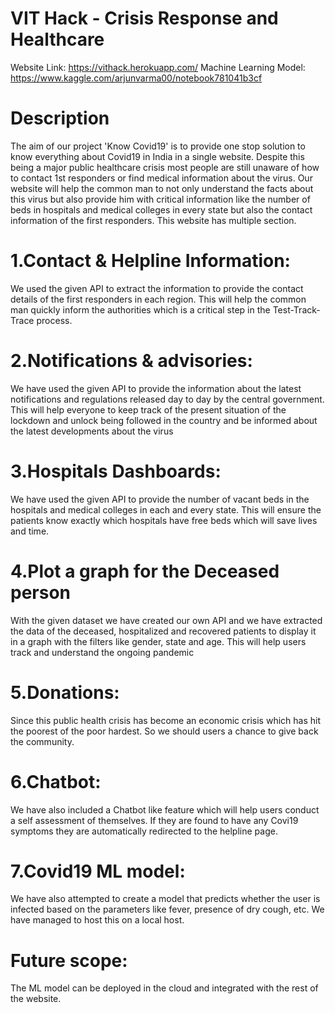 # VIT Hack - Crisis Response and Healthcare
Website Link: https://vithack.herokuapp.com/
Machine Learning Model: https://www.kaggle.com/arjunvarma00/notebook781041b3cf
# Description
The aim of our project 'Know Covid19' is to provide one stop solution to know everything about Covid19 in India in a single website. Despite this being a major public healthcare crisis most people are still unaware of how to contact 1st responders or find medical information about the virus. Our website will help the common man to not only understand the facts about this virus but also provide him with critical information like the number of beds in hospitals and medical colleges in every state but also the contact information of the first responders. This website has multiple section.

# 1.Contact & Helpline Information:
We used the given API to extract the information to provide the contact details of the first responders in each region. This will help the common man quickly inform the authorities which is a critical step in the Test-Track-Trace process.

# 2.Notifications & advisories:
We have used the given API to provide the information about the latest notifications and regulations released day to day by the central government. This will help everyone to keep track of the present situation of the lockdown and unlock being followed in the country and be informed about the latest developments about the virus

# 3.Hospitals Dashboards:
We have used the given API to provide the number of vacant beds in the hospitals and medical colleges in each and every state. This will ensure the patients know exactly which hospitals have free beds which will save lives and time.

# 4.Plot a graph for the Deceased person
With the given dataset we have created our own API and we have extracted the data of the deceased, hospitalized and recovered patients to display it in a graph with the filters like gender, state and age. This will help users track and understand the ongoing pandemic

# 5.Donations:
Since this public health crisis has become an economic crisis which has hit the poorest of the poor hardest. So we should users a chance to give back the community.

# 6.Chatbot:
We have also included a Chatbot like feature which will help users conduct a self assessment of themselves. If they are found to have any Covi19 symptoms they are automatically redirected to the helpline page.

# 7.Covid19 ML model:
We have also attempted to create a model that predicts whether the user is infected based on the parameters like fever, presence of dry cough, etc. We have managed to host this on a local host.

# Future scope:
The ML model can be deployed in the cloud and integrated with the rest of the website.
